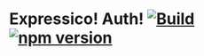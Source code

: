 # Expressico! Auth! [![Build](https://github.com/corlogix/express-packages/actions/workflows/build.yml/badge.svg?branch=main)](https://github.com/corlogix/express-packages/actions/workflows/build.yml) [![npm version](https://badge.fury.io/js/expressico-auth.svg)](https://badge.fury.io/js/expressico-auth)